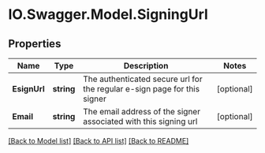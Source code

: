 # IO.Swagger.Model.SigningUrl
## Properties

Name | Type | Description | Notes
------------ | ------------- | ------------- | -------------
**EsignUrl** | **string** | The authenticated secure url for the regular e-sign page for this signer | [optional] 
**Email** | **string** | The email address of the signer associated with this signing url | [optional] 

[[Back to Model list]](../README.md#documentation-for-models) [[Back to API list]](../README.md#documentation-for-api-endpoints) [[Back to README]](../README.md)

